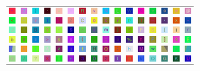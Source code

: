 <table>
<tr>
<td><img src="22.gif"></td>
<td><img src="37.gif"></td>
<td><img src="7D.gif"></td>
<td><img src="60.gif"></td>
<td><img src="75.gif"></td>
<td><img src="2E.gif"></td>
<td><img src="52.gif"></td>
<td><img src="76.gif"></td>
<td><img src="4E.gif"></td>
<td><img src="4C.gif"></td>
<td><img src="57.gif"></td>
<td><img src="71.gif"></td>
<td><img src="5E.gif"></td>
<td><img src="6F.gif"></td>
<td><img src="65.gif"></td>
<td><img src="40.gif"></td>
</tr>
<tr>
<td><img src="3C.gif"></td>
<td><img src="3D.gif"></td>
<td><img src="56.gif"></td>
<td><img src="6C.gif"></td>
<td><img src="54.gif"></td>
<td><img src="5A.gif"></td>
<td><img src="43.gif"></td>
<td><img src="30.gif"></td>
<td><img src="63.gif"></td>
<td><img src="79.gif"></td>
<td><img src="70.gif"></td>
<td><img src="31.gif"></td>
<td><img src="5F.gif"></td>
<td><img src="2C.gif"></td>
<td><img src="78.gif"></td>
<td><img src="2D.gif"></td>
</tr>
<tr>
<td><img src="4A.gif"></td>
<td><img src="21.gif"></td>
<td><img src="42.gif"></td>
<td><img src="59.gif"></td>
<td><img src="7E.gif"></td>
<td><img src="24.gif"></td>
<td><img src="27.gif"></td>
<td><img src="23.gif"></td>
<td><img src="6D.gif"></td>
<td><img src="29.gif"></td>
<td><img src="35.gif"></td>
<td><img src="50.gif"></td>
<td><img src="53.gif"></td>
<td><img src="7B.gif"></td>
<td><img src="69.gif"></td>
<td><img src="72.gif"></td>
</tr>
<tr>
<td><img src="62.gif"></td>
<td><img src="67.gif"></td>
<td><img src="73.gif"></td>
<td><img src="3E.gif"></td>
<td><img src="26.gif"></td>
<td><img src="38.gif"></td>
<td><img src="28.gif"></td>
<td><img src="64.gif"></td>
<td><img src="3A.gif"></td>
<td><img src="61.gif"></td>
<td><img src="25.gif"></td>
<td><img src="6E.gif"></td>
<td><img src="46.gif"></td>
<td><img src="5D.gif"></td>
<td><img src="34.gif"></td>
<td><img src="45.gif"></td>
</tr>
<tr>
<td><img src="gr3.gif"></td>
<td><img src="74.gif"></td>
<td><img src="5B.gif"></td>
<td><img src="41.gif"></td>
<td><img src="7A.gif"></td>
<td><img src="6A.gif"></td>
<td><img src="66.gif"></td>
<td><img src="48.gif"></td>
<td><img src="51.gif"></td>
<td><img src="3B.gif"></td>
<td><img src="68.gif"></td>
<td><img src="4D.gif"></td>
<td><img src="77.gif"></td>
<td><img src="gr2.gif"></td>
<td><img src="2A.gif"></td>
<td><img src="gr1.gif"></td>
</tr>
<tr>
<td><img src="36.gif"></td>
<td><img src="2F.gif"></td>
<td><img src="3F.gif"></td>
<td><img src="58.gif"></td>
<td><img src="7C.gif"></td>
<td><img src="2B.gif"></td>
<td><img src="33.gif"></td>
<td><img src="44.gif"></td>
<td><img src="32.gif"></td>
<td><img src="49.gif"></td>
<td><img src="39.gif"></td>
<td><img src="6B.gif"></td>
<td><img src="4F.gif"></td>
<td><img src="47.gif"></td>
<td><img src="4B.gif"></td>
<td><img src="55.gif"></td>
</tr>
</table>
